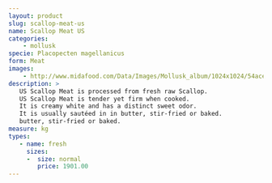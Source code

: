```yaml
---
layout: product
slug: scallop-meat-us
name: Scallop Meat US
categories:
    - mollusk
specie: Placopecten magellanicus
form: Meat
images:
    - http://www.midafood.com/Data/Images/Mollusk_album/1024x1024/54ace0ffd0b7f574.jpg
description: >
   US Scallop Meat is processed from fresh raw Scallop.
   US Scallop Meat is tender yet firm when cooked.
   It is creamy white and has a distinct sweet odor.
   It is usually sautéed in in butter, stir-fried or baked.
   butter, stir-fried or baked.
measure: kg
types:
   - name: fresh
     sizes:
     -  size: normal
        price: 1901.00
---
```


